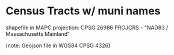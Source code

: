 # Census Tracts w/ muni names

shapefile in MAPC projection: CPSG 26986
PROJCRS - "NAD83 / Massachusetts Mainland"

(note: Geojson file in WGS84 CPSG 4326)